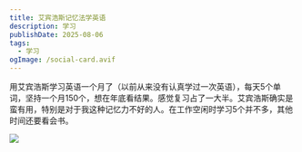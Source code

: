 ```yaml
---
title: 艾宾浩斯记忆法学英语
description: 学习
publishDate: 2025-08-06
tags:
  - 学习
ogImage: /social-card.avif
---
```

用艾宾浩斯学习英语一个月了（以前从来没有认真学过一次英语），每天5个单词，坚持一个月150个，想在年底看结果。感觉复习占了一大半。艾宾浩斯确实是蛮有用，特别是对于我这种记忆力不好的人。在工作空闲时学习5个并不多，其他时间还要看会书。

![](/assets/images/1000013450.jpg)
